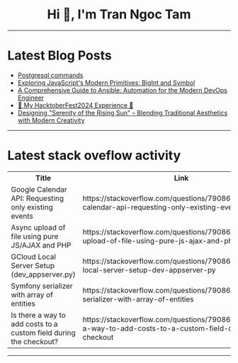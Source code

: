 <h1 align="center">Hi 👋, I'm Tran Ngoc Tam</h1>

---

# Latest Blog Posts 
<!-- BLOG-POST-LIST:START -->
- [Postgresql commands](https://dev.to/mdiffshashank/postgresql-commands-mcb)
- [Exploring JavaScript&#39;s Modern Primitives: BigInt and Symbol](https://dev.to/joanperamas/exploring-javascripts-modern-primitives-bigint-and-symbol-4607)
- [A Comprehensive Guide to Ansible: Automation for the Modern DevOps Engineer](https://dev.to/abhishekjaiswal_4896/a-comprehensive-guide-to-ansible-automation-for-the-modern-devops-engineer-98f)
- [🚀 My HacktoberFest2024 Experience 🎯](https://dev.to/ojas-arora/my-hacktoberfest-2024-experience-4if3)
- [Designing &quot;Serenity of the Rising Sun&quot; – Blending Traditional Aesthetics with Modern Creativity](https://dev.to/navodya-1ccb29f5/designing-serenity-of-the-rising-sun-blending-traditional-aesthetics-with-modern-creativity-fii)
<!-- BLOG-POST-LIST:END -->

---

# Latest stack oveflow activity
<table>
  <tr><th>Title</th><th>Link</th></tr>
  <!-- STACKOVERFLOW:START --><tr><td>Google Calendar API: Requesting only existing events</td><td>https://stackoverflow.com/questions/79086911/google-calendar-api-requesting-only-existing-events</td></tr><tr><td>Async upload of file using pure JS/AJAX and PHP</td><td>https://stackoverflow.com/questions/79086850/async-upload-of-file-using-pure-js-ajax-and-php</td></tr><tr><td>GCloud Local Server Setup &lpar;dev_appserver.py&rpar;</td><td>https://stackoverflow.com/questions/79086772/gcloud-local-server-setup-dev-appserver-py</td></tr><tr><td>Symfony serializer with array of entities</td><td>https://stackoverflow.com/questions/79086760/symfony-serializer-with-array-of-entities</td></tr><tr><td>Is there a way to add costs to a custom field during the checkout?</td><td>https://stackoverflow.com/questions/79086619/is-there-a-way-to-add-costs-to-a-custom-field-during-the-checkout</td></tr><!-- STACKOVERFLOW:END -->
</table>

---



